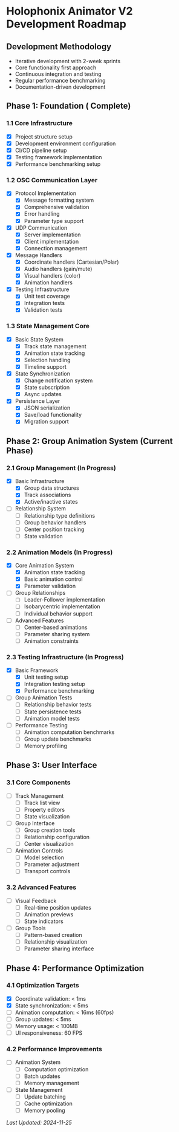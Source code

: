 # Holophonix Animator V2 Development Roadmap

## Development Methodology
- Iterative development with 2-week sprints
- Core functionality first approach
- Continuous integration and testing
- Regular performance benchmarking
- Documentation-driven development

## Phase 1: Foundation ( Complete)
### 1.1 Core Infrastructure
- [x] Project structure setup
- [x] Development environment configuration
- [x] CI/CD pipeline setup
- [x] Testing framework implementation
- [x] Performance benchmarking setup

### 1.2 OSC Communication Layer 
- [x] Protocol Implementation
  - [x] Message formatting system
  - [x] Comprehensive validation
  - [x] Error handling
  - [x] Parameter type support
- [x] UDP Communication
  - [x] Server implementation
  - [x] Client implementation
  - [x] Connection management
- [x] Message Handlers
  - [x] Coordinate handlers (Cartesian/Polar)
  - [x] Audio handlers (gain/mute)
  - [x] Visual handlers (color)
  - [x] Animation handlers
- [x] Testing Infrastructure
  - [x] Unit test coverage
  - [x] Integration tests
  - [x] Validation tests

### 1.3 State Management Core 
- [x] Basic State System
  - [x] Track state management
  - [x] Animation state tracking
  - [x] Selection handling
  - [x] Timeline support
- [x] State Synchronization
  - [x] Change notification system
  - [x] State subscription
  - [x] Async updates
- [x] Persistence Layer
  - [x] JSON serialization
  - [x] Save/load functionality
  - [x] Migration support

## Phase 2: Group Animation System (Current Phase)
### 2.1 Group Management (In Progress)
- [x] Basic Infrastructure
  - [x] Group data structures
  - [x] Track associations
  - [x] Active/inactive states
- [ ] Relationship System
  - [ ] Relationship type definitions
  - [ ] Group behavior handlers
  - [ ] Center position tracking
  - [ ] State validation

### 2.2 Animation Models (In Progress)
- [x] Core Animation System
  - [x] Animation state tracking
  - [x] Basic animation control
  - [x] Parameter validation
- [ ] Group Relationships
  - [ ] Leader-Follower implementation
  - [ ] Isobarycentric implementation
  - [ ] Individual behavior support
- [ ] Advanced Features
  - [ ] Center-based animations
  - [ ] Parameter sharing system
  - [ ] Animation constraints

### 2.3 Testing Infrastructure (In Progress)
- [x] Basic Framework
  - [x] Unit testing setup
  - [x] Integration testing setup
  - [x] Performance benchmarking
- [ ] Group Animation Tests
  - [ ] Relationship behavior tests
  - [ ] State persistence tests
  - [ ] Animation model tests
- [ ] Performance Testing
  - [ ] Animation computation benchmarks
  - [ ] Group update benchmarks
  - [ ] Memory profiling

## Phase 3: User Interface
### 3.1 Core Components
- [ ] Track Management
  - [ ] Track list view
  - [ ] Property editors
  - [ ] State visualization
- [ ] Group Interface
  - [ ] Group creation tools
  - [ ] Relationship configuration
  - [ ] Center visualization
- [ ] Animation Controls
  - [ ] Model selection
  - [ ] Parameter adjustment
  - [ ] Transport controls

### 3.2 Advanced Features
- [ ] Visual Feedback
  - [ ] Real-time position updates
  - [ ] Animation previews
  - [ ] State indicators
- [ ] Group Tools
  - [ ] Pattern-based creation
  - [ ] Relationship visualization
  - [ ] Parameter sharing interface

## Phase 4: Performance Optimization
### 4.1 Optimization Targets
- [x] Coordinate validation: < 1ms
- [x] State synchronization: < 5ms
- [ ] Animation computation: < 16ms (60fps)
- [ ] Group updates: < 5ms
- [ ] Memory usage: < 100MB
- [ ] UI responsiveness: 60 FPS

### 4.2 Performance Improvements
- [ ] Animation System
  - [ ] Computation optimization
  - [ ] Batch updates
  - [ ] Memory management
- [ ] State Management
  - [ ] Update batching
  - [ ] Cache optimization
  - [ ] Memory pooling

*Last Updated: 2024-11-25*
